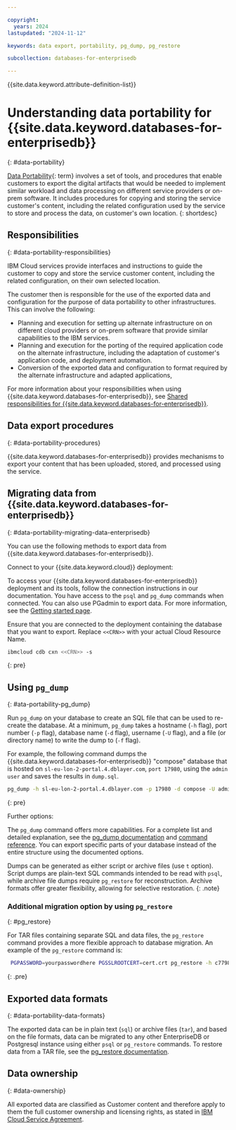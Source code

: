 ```yaml
---

copyright:
  years: 2024
lastupdated: "2024-11-12"

keywords: data export, portability, pg_dump, pg_restore

subcollection: databases-for-enterprisedb

---
```


{{site.data.keyword.attribute-definition-list}}



# Understanding data portability for {{site.data.keyword.databases-for-enterprisedb}}
{: #data-portability}

[Data Portability](#x2113280){: term} involves a set of tools, and procedures that enable customers to export the digital artifacts that would be needed to implement similar workload and data processing on different service providers or on-prem software. It includes procedures for copying and storing the service customer's content, including the related configuration used by the service to store and process the data, on customer's own location.
{: shortdesc}

## Responsibilities
{: #data-portability-responsibilities}

IBM Cloud services provide interfaces and instructions to guide the customer to copy and store the service customer content, including the related configuration, on their own selected location.

The customer then is responsible for the use of the exported data and configuration for the purpose of data portability to other infrastructures. This can involve the following:

- Planning and execution for setting up alternate infrastructure on on different cloud providers or on-prem software that provide similar capabilities to the IBM services.
- Planning and execution for the porting of the required application code on the alternate infrastructure, including the adaptation of customer's application code, and deployment automation.
- Conversion of the exported data and configuration to format required by the alternate infrastructure and adapted applications,

For more information about your responsibilities when using {{site.data.keyword.databases-for-enterprisedb}}, see [Shared responsibilities for {{site.data.keyword.databases-for-enterprisedb}}](/docs/cloud-databases?topic=cloud-databases-responsibilities-cloud-databases).

## Data export procedures
{: #data-portability-procedures}

{{site.data.keyword.databases-for-enterprisedb}} provides mechanisms to export your content that has been uploaded, stored, and processed using the service.

## Migrating data from {{site.data.keyword.databases-for-enterprisedb}}
{: #data-portability-migrating-data-enterprisedb}

You can use the following methods to export data from {{site.data.keyword.databases-for-enterprisedb}}.

Connect to your {{site.data.keyword.cloud}} deployment: 

To access your {{site.data.keyword.databases-for-enterprisedb}} deployment and its tools, follow the connection instructions in our documentation. You have access to the `psql` and `pg_dump` commands when connected. You can also use PGadmin to export data. For more information, see the [Getting started page](/docs/databases-for-enterprisedb?topic=databases-for-enterprisedb-best-practices&interface=ui).

Ensure that you are connected to the deployment containing the database that you want to export. Replace `<<CRN>>` with your actual Cloud Resource Name.

```sh
ibmcloud cdb cxn <<CRN>> -s
```
{: pre}

## Using `pg_dump`
{: #ata-portability-pg_dump}

Run `pg_dump` on your database to create an SQL file that can be used to re-create the database. At a minimum, `pg_dump` takes a hostname (`-h` flag), port number (`-p` flag), database name (`-d` flag), username (`-U` flag), and a file (or directory name) to write the dump to (`-f` flag). 

For example, the following command dumps the {{site.data.keyword.databases-for-enterprisedb}} "compose" database that is hosted on `sl-eu-lon-2-portal.4.dblayer.com`, `port 17980`, using the `admin user` and saves the results in `dump.sql`.

```sh
pg_dump -h sl-eu-lon-2-portal.4.dblayer.com -p 17980 -d compose -U admin -f dump.sql
```
{: pre}

Further options:

The `pg_dump` command offers more capabilities. For a complete list and detailed explanation, see the [pg_dump documentation](https://www.postgresql.org/docs/current/backup-dump.html) and [command reference](https://www.postgresql.org/docs/current/app-pgdump.html). You can export specific parts of your database instead of the entire structure using the documented options.
  
Dumps can be generated as either script or archive files (use `t` option). Script dumps are plain-text SQL commands intended to be read with `psql`, while archive file dumps require `pg_restore` for reconstruction. Archive formats offer greater flexibility, allowing for selective restoration.
{: .note}

 ### Additional migration option by using `pg_restore`
{: #pg_restore}
  
 For TAR files containing separate SQL and data files, the `pg_restore` command provides a more flexible approach to database migration.
 An example of the `pg_restore` command is:

```sh
 PGPASSWORD=yourpasswordhere PGSSLROOTCERT=cert.crt pg_restore -h c7798cf6-e5d2-4513-b17f-3d3fa67d8291.8f7bfd8f3faa4218aec56e069eb46187.databases.appdomain.cloud -p 32484 -U admin -F t -d ibmclouddb tarfile.tar
```
{: .pre}

## Exported data formats
{: #data-portability-data-formats}

The exported data can be in plain text (`sql`) or archive files (`tar`), and based on the file formats, data can be migrated to any other EnterpriseDB or Postgresql instance using either `psql` or `pg_restore` commands. To restore data from a TAR file, see the [pg_restore documentation](https://www.postgresql.org/docs/current/app-pgrestore.html).

## Data ownership
{: #data-ownership}

All exported data are classified as Customer content and therefore apply to them the full customer ownership and licensing rights, as stated in [IBM Cloud Service Agreement](https://www.ibm.com/terms/?id=Z126-6304_WS).
